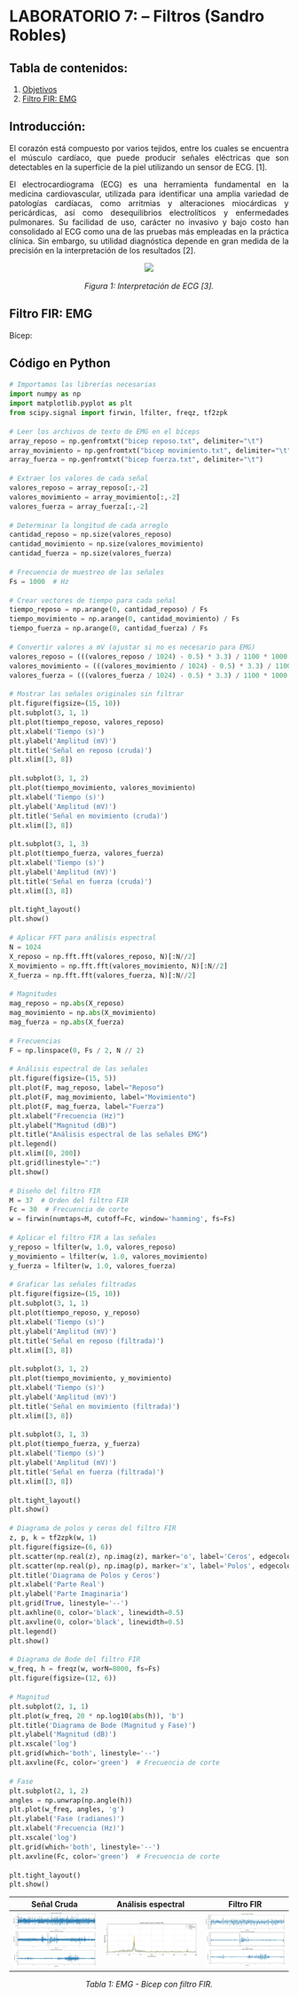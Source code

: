 # **LABORATORIO 7: – Filtros (Sandro Robles)**
## **Tabla de contenidos:**
1. [Objetivos](#Objetivos)
2. [Filtro FIR: EMG](#FiltroFIREMG)
  
## **Introducción:**<a id="Introduccion"></a>
<p align="justify"> El corazón está compuesto por varios tejidos, entre los cuales se encuentra el músculo cardíaco, que puede producir señales eléctricas que son detectables en la superficie de la piel utilizando un sensor de ECG. [1]. </p>

<p align="justify"> El electrocardiograma (ECG) es una herramienta fundamental en la medicina cardiovascular, utilizada para identificar una amplia variedad de patologías cardíacas, como arritmias y alteraciones miocárdicas y pericárdicas, así como desequilibrios electrolíticos y enfermedades pulmonares. Su facilidad de uso, carácter no invasivo y bajo costo han consolidado al ECG como una de las pruebas más empleadas en la práctica clínica. Sin embargo, su utilidad diagnóstica depende en gran medida de la precisión en la interpretación de los resultados [2]. </p>

<p align="center"><img src="Anexos/Imagen_Intro.png" width="400"></p>

<p align="center"><i>Figura 1: Interpretación de ECG [3].</i></p>

<p align="justify"> </p>

## **Filtro FIR: EMG**<a id="FiltroFIREMG"></a>
Bícep:
## Código en Python

``` python
# Importamos las librerías necesarias
import numpy as np
import matplotlib.pyplot as plt
from scipy.signal import firwin, lfilter, freqz, tf2zpk

# Leer los archivos de texto de EMG en el bíceps
array_reposo = np.genfromtxt("bicep reposo.txt", delimiter="\t")
array_movimiento = np.genfromtxt("bicep movimiento.txt", delimiter="\t")
array_fuerza = np.genfromtxt("bicep fuerza.txt", delimiter="\t")

# Extraer los valores de cada señal
valores_reposo = array_reposo[:,-2]
valores_movimiento = array_movimiento[:,-2]
valores_fuerza = array_fuerza[:,-2]

# Determinar la longitud de cada arreglo
cantidad_reposo = np.size(valores_reposo)
cantidad_movimiento = np.size(valores_movimiento)
cantidad_fuerza = np.size(valores_fuerza)

# Frecuencia de muestreo de las señales
Fs = 1000  # Hz

# Crear vectores de tiempo para cada señal
tiempo_reposo = np.arange(0, cantidad_reposo) / Fs
tiempo_movimiento = np.arange(0, cantidad_movimiento) / Fs
tiempo_fuerza = np.arange(0, cantidad_fuerza) / Fs

# Convertir valores a mV (ajustar si no es necesario para EMG)
valores_reposo = (((valores_reposo / 1024) - 0.5) * 3.3) / 1100 * 1000
valores_movimiento = (((valores_movimiento / 1024) - 0.5) * 3.3) / 1100 * 1000
valores_fuerza = (((valores_fuerza / 1024) - 0.5) * 3.3) / 1100 * 1000

# Mostrar las señales originales sin filtrar
plt.figure(figsize=(15, 10))
plt.subplot(3, 1, 1)
plt.plot(tiempo_reposo, valores_reposo)
plt.xlabel('Tiempo (s)')
plt.ylabel('Amplitud (mV)')
plt.title('Señal en reposo (cruda)')
plt.xlim([3, 8])

plt.subplot(3, 1, 2)
plt.plot(tiempo_movimiento, valores_movimiento)
plt.xlabel('Tiempo (s)')
plt.ylabel('Amplitud (mV)')
plt.title('Señal en movimiento (cruda)')
plt.xlim([3, 8])

plt.subplot(3, 1, 3)
plt.plot(tiempo_fuerza, valores_fuerza)
plt.xlabel('Tiempo (s)')
plt.ylabel('Amplitud (mV)')
plt.title('Señal en fuerza (cruda)')
plt.xlim([3, 8])

plt.tight_layout()
plt.show()

# Aplicar FFT para análisis espectral
N = 1024
X_reposo = np.fft.fft(valores_reposo, N)[:N//2]
X_movimiento = np.fft.fft(valores_movimiento, N)[:N//2]
X_fuerza = np.fft.fft(valores_fuerza, N)[:N//2]

# Magnitudes
mag_reposo = np.abs(X_reposo)
mag_movimiento = np.abs(X_movimiento)
mag_fuerza = np.abs(X_fuerza)

# Frecuencias
F = np.linspace(0, Fs / 2, N // 2)

# Análisis espectral de las señales
plt.figure(figsize=(15, 5))
plt.plot(F, mag_reposo, label="Reposo")
plt.plot(F, mag_movimiento, label="Movimiento")
plt.plot(F, mag_fuerza, label="Fuerza")
plt.xlabel("Frecuencia (Hz)")
plt.ylabel("Magnitud (dB)")
plt.title("Análisis espectral de las señales EMG")
plt.legend()
plt.xlim([0, 200])
plt.grid(linestyle=":")
plt.show()

# Diseño del filtro FIR
M = 37  # Orden del filtro FIR
Fc = 30  # Frecuencia de corte
w = firwin(numtaps=M, cutoff=Fc, window='hamming', fs=Fs)

# Aplicar el filtro FIR a las señales
y_reposo = lfilter(w, 1.0, valores_reposo)
y_movimiento = lfilter(w, 1.0, valores_movimiento)
y_fuerza = lfilter(w, 1.0, valores_fuerza)

# Graficar las señales filtradas
plt.figure(figsize=(15, 10))
plt.subplot(3, 1, 1)
plt.plot(tiempo_reposo, y_reposo)
plt.xlabel('Tiempo (s)')
plt.ylabel('Amplitud (mV)')
plt.title('Señal en reposo (filtrada)')
plt.xlim([3, 8])

plt.subplot(3, 1, 2)
plt.plot(tiempo_movimiento, y_movimiento)
plt.xlabel('Tiempo (s)')
plt.ylabel('Amplitud (mV)')
plt.title('Señal en movimiento (filtrada)')
plt.xlim([3, 8])

plt.subplot(3, 1, 3)
plt.plot(tiempo_fuerza, y_fuerza)
plt.xlabel('Tiempo (s)')
plt.ylabel('Amplitud (mV)')
plt.title('Señal en fuerza (filtrada)')
plt.xlim([3, 8])

plt.tight_layout()
plt.show()

# Diagrama de polos y ceros del filtro FIR
z, p, k = tf2zpk(w, 1)
plt.figure(figsize=(6, 6))
plt.scatter(np.real(z), np.imag(z), marker='o', label='Ceros', edgecolor='blue')
plt.scatter(np.real(p), np.imag(p), marker='x', label='Polos', edgecolor='red')
plt.title('Diagrama de Polos y Ceros')
plt.xlabel('Parte Real')
plt.ylabel('Parte Imaginaria')
plt.grid(True, linestyle='--')
plt.axhline(0, color='black', linewidth=0.5)
plt.axvline(0, color='black', linewidth=0.5)
plt.legend()
plt.show()

# Diagrama de Bode del filtro FIR
w_freq, h = freqz(w, worN=8000, fs=Fs)
plt.figure(figsize=(12, 6))

# Magnitud
plt.subplot(2, 1, 1)
plt.plot(w_freq, 20 * np.log10(abs(h)), 'b')
plt.title('Diagrama de Bode (Magnitud y Fase)')
plt.ylabel('Magnitud (dB)')
plt.xscale('log')
plt.grid(which='both', linestyle='--')
plt.axvline(Fc, color='green')  # Frecuencia de corte

# Fase
plt.subplot(2, 1, 2)
angles = np.unwrap(np.angle(h))
plt.plot(w_freq, angles, 'g')
plt.ylabel('Fase (radianes)')
plt.xlabel('Frecuencia (Hz)')
plt.xscale('log')
plt.grid(which='both', linestyle='--')
plt.axvline(Fc, color='green')  # Frecuencia de corte

plt.tight_layout()
plt.show()


```

| Señal Cruda | Análisis espectral | Filtro FIR |
|:--------------:|:--------------:|:--------------:|
|  ![alt text](anexos/bicep_cruda.jpg)|![alt text](anexos/bicep_espectral.jpg)|![alt text](anexos/bicep_filtrada.jpg)|

<p align="center"><i>Tabla 1: EMG - Bicep con filtro FIR.</i></p>

<p align="justify"> </p>

